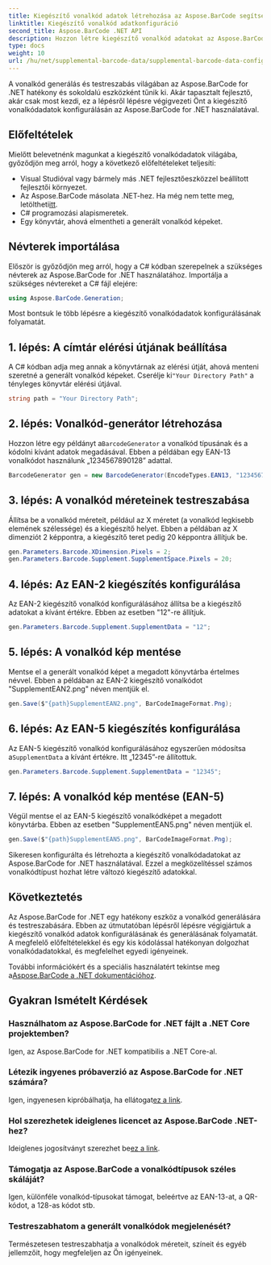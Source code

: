 ```yaml
---
title: Kiegészítő vonalkód adatok létrehozása az Aspose.BarCode segítségével .NET-hez
linktitle: Kiegészítő vonalkód adatkonfiguráció
second_title: Aspose.BarCode .NET API
description: Hozzon létre kiegészítő vonalkód adatokat az Aspose.BarCode for .NET segítségével. Az EAN-2 és EAN-5 vonalkódok könnyedén testreszabhatók. Lépésről lépésre útmutató .NET fejlesztőknek.
type: docs
weight: 10
url: /hu/net/supplemental-barcode-data/supplemental-barcode-data-configuration/
---
```


A vonalkód generálás és testreszabás világában az Aspose.BarCode for .NET hatékony és sokoldalú eszközként tűnik ki. Akár tapasztalt fejlesztő, akár csak most kezdi, ez a lépésről lépésre végigvezeti Önt a kiegészítő vonalkódadatok konfigurálásán az Aspose.BarCode for .NET használatával. 

## Előfeltételek

Mielőtt belevetnénk magunkat a kiegészítő vonalkódadatok világába, győződjön meg arról, hogy a következő előfeltételeket teljesíti:

- Visual Studióval vagy bármely más .NET fejlesztőeszközzel beállított fejlesztői környezet.
-  Az Aspose.BarCode másolata .NET-hez. Ha még nem tette meg, letöltheti[itt](https://releases.aspose.com/barcode/net/).
- C# programozási alapismeretek.
- Egy könyvtár, ahová elmentheti a generált vonalkód képeket.

## Névterek importálása

Először is győződjön meg arról, hogy a C# kódban szerepelnek a szükséges névterek az Aspose.BarCode for .NET használatához. Importálja a szükséges névtereket a C# fájl elejére:

```csharp
using Aspose.BarCode.Generation;
```

Most bontsuk le több lépésre a kiegészítő vonalkódadatok konfigurálásának folyamatát.

## 1. lépés: A címtár elérési útjának beállítása

 A C# kódban adja meg annak a könyvtárnak az elérési útját, ahová menteni szeretné a generált vonalkód képeket. Cserélje ki`"Your Directory Path"` a tényleges könyvtár elérési útjával.

```csharp
string path = "Your Directory Path";
```

## 2. lépés: Vonalkód-generátor létrehozása

 Hozzon létre egy példányt a`BarcodeGenerator` a vonalkód típusának és a kódolni kívánt adatok megadásával. Ebben a példában egy EAN-13 vonalkódot használunk „1234567890128” adattal.

```csharp
BarcodeGenerator gen = new BarcodeGenerator(EncodeTypes.EAN13, "1234567890128");
```

## 3. lépés: A vonalkód méreteinek testreszabása

Állítsa be a vonalkód méreteit, például az X méretet (a vonalkód legkisebb elemének szélessége) és a kiegészítő helyet. Ebben a példában az X dimenziót 2 képpontra, a kiegészítő teret pedig 20 képpontra állítjuk be.

```csharp
gen.Parameters.Barcode.XDimension.Pixels = 2;
gen.Parameters.Barcode.Supplement.SupplementSpace.Pixels = 20;
```

## 4. lépés: Az EAN-2 kiegészítés konfigurálása

Az EAN-2 kiegészítő vonalkód konfigurálásához állítsa be a kiegészítő adatokat a kívánt értékre. Ebben az esetben "12"-re állítjuk. 

```csharp
gen.Parameters.Barcode.Supplement.SupplementData = "12";
```

## 5. lépés: A vonalkód kép mentése

Mentse el a generált vonalkód képet a megadott könyvtárba értelmes névvel. Ebben a példában az EAN-2 kiegészítő vonalkódot "SupplementEAN2.png" néven mentjük el.

```csharp
gen.Save($"{path}SupplementEAN2.png", BarCodeImageFormat.Png);
```

## 6. lépés: Az EAN-5 kiegészítés konfigurálása

 Az EAN-5 kiegészítő vonalkód konfigurálásához egyszerűen módosítsa a`SupplementData` a kívánt értékre. Itt „12345”-re állítottuk.

```csharp
gen.Parameters.Barcode.Supplement.SupplementData = "12345";
```

## 7. lépés: A vonalkód kép mentése (EAN-5)

Végül mentse el az EAN-5 kiegészítő vonalkódképet a megadott könyvtárba. Ebben az esetben "SupplementEAN5.png" néven mentjük el.

```csharp
gen.Save($"{path}SupplementEAN5.png", BarCodeImageFormat.Png);
```

Sikeresen konfigurálta és létrehozta a kiegészítő vonalkódadatokat az Aspose.BarCode for .NET használatával. Ezzel a megközelítéssel számos vonalkódtípust hozhat létre változó kiegészítő adatokkal.

## Következtetés

Az Aspose.BarCode for .NET egy hatékony eszköz a vonalkód generálására és testreszabására. Ebben az útmutatóban lépésről lépésre végigjártuk a kiegészítő vonalkód adatok konfigurálásának és generálásának folyamatát. A megfelelő előfeltételekkel és egy kis kódolással hatékonyan dolgozhat vonalkódadatokkal, és megfelelhet egyedi igényeinek.

 További információkért és a speciális használatért tekintse meg a[Aspose.BarCode a .NET dokumentációhoz](https://reference.aspose.com/barcode/net/).

## Gyakran Ismételt Kérdések

### Használhatom az Aspose.BarCode for .NET fájlt a .NET Core projektemben?
Igen, az Aspose.BarCode for .NET kompatibilis a .NET Core-al.

### Létezik ingyenes próbaverzió az Aspose.BarCode for .NET számára?
 Igen, ingyenesen kipróbálhatja, ha ellátogat[ez a link](https://releases.aspose.com/).

### Hol szerezhetek ideiglenes licencet az Aspose.BarCode .NET-hez?
 Ideiglenes jogosítványt szerezhet be[ez a link](https://purchase.aspose.com/temporary-license/).

### Támogatja az Aspose.BarCode a vonalkódtípusok széles skáláját?
Igen, különféle vonalkód-típusokat támogat, beleértve az EAN-13-at, a QR-kódot, a 128-as kódot stb.

### Testreszabhatom a generált vonalkódok megjelenését?
Természetesen testreszabhatja a vonalkódok méreteit, színeit és egyéb jellemzőit, hogy megfeleljen az Ön igényeinek.

